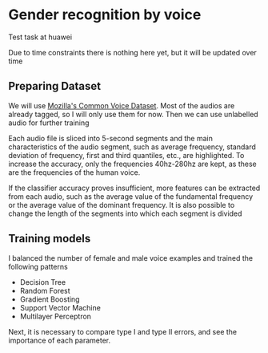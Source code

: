 # Gender recognition by voice
Test task at huawei 

Due to time constraints there is nothing here yet, but it will be updated over time 

## Preparing Dataset

We will use [Mozilla's Common Voice Dataset](https://www.kaggle.com/mozillaorg/common-voice). Most of the audios are already tagged, so I will only use them for now. Then we can use unlabelled audio for further training

Each audio file is sliced into 5-second segments and the main characteristics of the audio segment, such as average frequency, standard deviation of frequency, first and third quantiles, etc., are highlighted. To increase the accuracy, only the frequencies 40hz-280hz are kept, as these are the frequencies of the human voice. 

If the classifier accuracy proves insufficient, more features can be extracted from each audio, such as the average value of the fundamental frequency or the average value of the dominant frequency. It is also possible to change the length of the segments into which each segment is divided

## Training models

I balanced the number of female and male voice examples and trained the following patterns

* Decision Tree
* Random Forest
* Gradient Boosting
* Support Vector Machine
* Multilayer Perceptron

Next, it is necessary to compare type I and type II errors, and see the importance of each parameter. 
